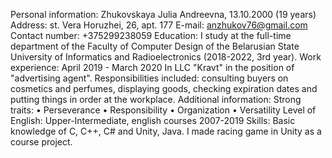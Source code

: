 Personal information:
Zhukovskaya Julia Andreevna, 13.10.2000 (19 years)
Address: st. Vera Horuzhei, 26, apt. 177
E-mail: anzhukov76@gmail.com
Contact number: +375299238059
Education:
I study at the full-time department of the Faculty of Computer Design of the Belarusian State University of Informatics and Radioelectronics (2018-2022, 3rd year).
Work experience:
April 2019 - March 2020 In LLC "Kravt" in the position of "advertising agent". Responsibilities included: consulting buyers on cosmetics and perfumes, displaying goods, checking expiration dates and putting things in order at the workplace.
Additional information:
Strong traits:
• Perseverance
• Responsibility
• Organization
• Versatility
Level of English: Upper-Intermediate, english courses 2007-2019
Skills: Basic knowledge of C, C++, C# and Unity, Java. I made racing game in Unity as a course project. 
